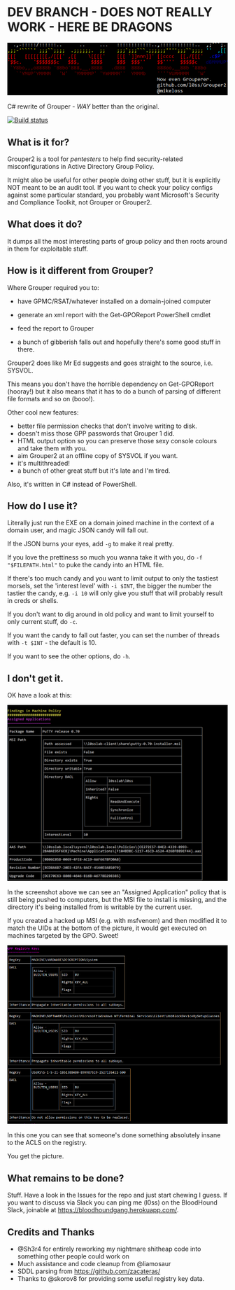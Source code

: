 # DEV BRANCH - DOES NOT REALLY WORK - HERE BE DRAGONS

![A picture of the Grouper2 banner](./G2-banner.png)

C# rewrite of Grouper - *WAY* better than the original.

[![Build status](https://ci.appveyor.com/api/projects/status/qfevtf9s8nbw9eic/branch/master?svg=true)](https://ci.appveyor.com/project/l0ss/grouper2/branch/master)

## What is it for? 

Grouper2 is a tool for *pentesters* to help find security-related misconfigurations in Active Directory Group Policy.

It might also be useful for other people doing other stuff, but it is explicitly NOT meant to be an audit tool. If you want to check your policy configs against some particular standard, you probably want Microsoft's Security and Compliance Toolkit, not Grouper or Grouper2.

## What does it do?

It dumps all the most interesting parts of group policy and then roots around in them for exploitable stuff.

## How is it different from Grouper?

Where Grouper required you to:

 - have GPMC/RSAT/whatever installed on a domain-joined computer

-  generate an xml report with the Get-GPOReport PowerShell cmdlet

 - feed the report to Grouper

 - a bunch of gibberish falls out and hopefully there's some good stuff in there.

Grouper2 does like Mr Ed suggests and goes straight to the source, i.e. SYSVOL.

This means you don't have the horrible dependency on Get-GPOReport (hooray!) but it also means that it has to do a bunch of parsing of different file formats and so on (booo!).

Other cool new features:

 - better file permission checks that don't involve writing to disk.
 - doesn't miss those GPP passwords that Grouper 1 did.
 - HTML output option so you can preserve those sexy console colours and take them with you.
 - aim Grouper2 at an offline copy of SYSVOL if you want.
 - it's multithreaded!
 - a bunch of other great stuff but it's late and I'm tired.

Also, it's written in C# instead of PowerShell.

## How do I use it?

Literally just run the EXE on a domain joined machine in the context of a domain user, and magic JSON candy will fall out.

If the JSON burns your eyes, add ```-g``` to make it real pretty.

If you love the prettiness so much you wanna take it with you, do ```-f "$FILEPATH.html"``` to puke the candy into an HTML file.

If there's too much candy and you want to limit output to only the tastiest morsels, set the 'interest level' with ```-i $INT```, the bigger the number the tastier the candy, e.g. ```-i 10``` will only give you stuff that will probably result in creds or shells.

If you don't want to dig around in old policy and want to limit yourself to only current stuff, do ```-c```.

If you want the candy to fall out faster, you can set the number of threads with ```-t $INT``` - the default is 10.

If you want to see the other options, do ```-h```.


## I don't get it.

OK have a look at this:

![A picture of some Grouper2 output](./G2-example1.png)

In the screenshot above we can see an "Assigned Application" policy that is still being pushed to computers, but the MSI file to install is missing, and the directory it's being installed from is writable by the current user.

If you created a hacked up MSI (e.g. with msfvenom) and then modified it to match the UIDs at the bottom of the picture, it would get executed on machines targeted by the GPO. Sweet!

![A picture of some Grouper2 output](./G2-example2.png)

In this one you can see that someone's done something absolutely insane to the ACLS on the registry.

You get the picture.

## What remains to be done?

Stuff. Have a look in the Issues for the repo and just start chewing I guess.
If you want to discuss via Slack you can ping me (l0ss) on the BloodHound Slack, joinable at https://bloodhoundgang.herokuapp.com/.

## Credits and Thanks

 - @Sh3r4 for entirely reworking my nightmare shitheap code into something other people could work on
 - Much assistance and code cleanup from @liamosaur
 - SDDL parsing from https://github.com/zacateras/
 - Thanks to @skorov8 for providing some useful registry key data.
